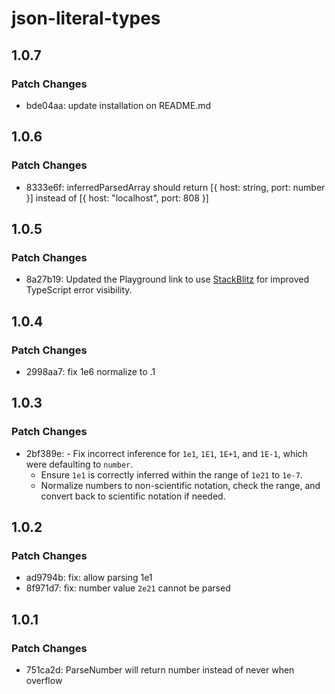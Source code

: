 # json-literal-types

## 1.0.7

### Patch Changes

- bde04aa: update installation on README.md

## 1.0.6

### Patch Changes

- 8333e6f: inferredParsedArray should return [{ host: string, port: number }] instead of [{ host: "localhost", port: 808 }]

## 1.0.5

### Patch Changes

- 8a27b19: Updated the Playground link to use [StackBlitz](https://stackblitz.com/github/teamchong/json-literal-types?file=src%2Fplayground.ts) for improved TypeScript error visibility.

## 1.0.4

### Patch Changes

- 2998aa7: fix 1e6 normalize to .1

## 1.0.3

### Patch Changes

- 2bf389e: - Fix incorrect inference for `1e1`, `1E1`, `1E+1`, and `1E-1`, which were defaulting to `number`.
  - Ensure `1e1` is correctly inferred within the range of `1e21` to `1e-7`.
  - Normalize numbers to non-scientific notation, check the range, and convert back to scientific notation if needed.

## 1.0.2

### Patch Changes

- ad9794b: fix: allow parsing 1e1
- 8f971d7: fix: number value `2e21` cannot be parsed

## 1.0.1

### Patch Changes

- 751ca2d: ParseNumber will return number instead of never when overflow
